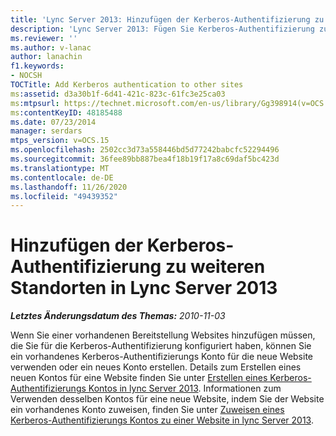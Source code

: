 ```yaml
---
title: 'Lync Server 2013: Hinzufügen der Kerberos-Authentifizierung zu weiteren Standorten'
description: 'Lync Server 2013: Fügen Sie Kerberos-Authentifizierung zu anderen Websites hinzu.'
ms.reviewer: ''
ms.author: v-lanac
author: lanachin
f1.keywords:
- NOCSH
TOCTitle: Add Kerberos authentication to other sites
ms:assetid: d3a30b1f-6d41-421c-823c-61fc3e25ca03
ms:mtpsurl: https://technet.microsoft.com/en-us/library/Gg398914(v=OCS.15)
ms:contentKeyID: 48185488
ms.date: 07/23/2014
manager: serdars
mtps_version: v=OCS.15
ms.openlocfilehash: 2502cc3d73a558446bd5d77242babcfc52294496
ms.sourcegitcommit: 36fee89bb887bea4f18b19f17a8c69daf5bc423d
ms.translationtype: MT
ms.contentlocale: de-DE
ms.lasthandoff: 11/26/2020
ms.locfileid: "49439352"
---
```

# <a name="in-lync-server-2013-add-kerberos-authentication-to-other-sites"></a>Hinzufügen der Kerberos-Authentifizierung zu weiteren Standorten in Lync Server 2013

<div data-xmlns="http://www.w3.org/1999/xhtml">

<div class="topic" data-xmlns="http://www.w3.org/1999/xhtml" data-msxsl="urn:schemas-microsoft-com:xslt" data-cs="https://msdn.microsoft.com/">

<div data-asp="https://msdn2.microsoft.com/asp">



</div>

<div id="mainSection">

<div id="mainBody">

<span> </span>

_**Letztes Änderungsdatum des Themas:** 2010-11-03_

Wenn Sie einer vorhandenen Bereitstellung Websites hinzufügen müssen, die Sie für die Kerberos-Authentifizierung konfiguriert haben, können Sie ein vorhandenes Kerberos-Authentifizierungs Konto für die neue Website verwenden oder ein neues Konto erstellen. Details zum Erstellen eines neuen Kontos für eine Website finden Sie unter [Erstellen eines Kerberos-Authentifizierungs Kontos in lync Server 2013](lync-server-2013-create-a-kerberos-authentication-account.md). Informationen zum Verwenden desselben Kontos für eine neue Website, indem Sie der Website ein vorhandenes Konto zuweisen, finden Sie unter [Zuweisen eines Kerberos-Authentifizierungs Kontos zu einer Website in lync Server 2013](lync-server-2013-assign-a-kerberos-authentication-account-to-a-site.md).

</div>

<span> </span>

</div>

</div>

</div>

